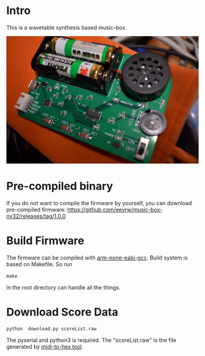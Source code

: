 # Intro

This is a wavetable synthesis based music-box. 

![music-box-photo](./doc/music-box-photo.jpg)

# Pre-compiled binary

If you do not want to compile the firmware by yourself, you can download pre-compiled firmware:
https://github.com/eeyrw/music-box-nv32/releases/tag/1.0.0

# Build Firmware

The firmware can be compiled with [arm-none-eabi-gcc](https://developer.arm.com/tools-and-software/open-source-software/developer-tools/gnu-toolchain/gnu-rm/downloads). Build system is based on Makefile. So run 

```
make
```

in the root directory can handle all the things.

# Download Score Data

```
python  download.py scoreList.raw
```

The pyserial and python3 is required. The "scoreList.raw" is the file generated by [midi-to-hex tool](https://github.com/eeyrw/midi-to-hex/tree/new-midi-to-hex).
